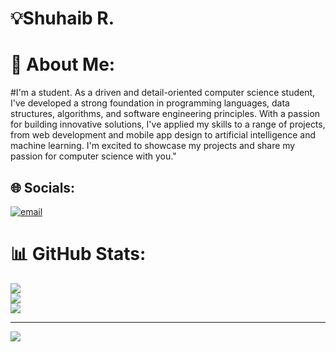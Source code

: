 # 💡Shuhaib R.

# 💫 About Me:
#I'm a student. As a driven and detail-oriented computer science student, I've developed a strong foundation in programming languages, data structures, algorithms, and software engineering principles. With a passion for building innovative solutions, I've applied my skills to a range of projects, from web development and mobile app design to artificial intelligence and machine learning. I'm excited to showcase my projects and share my passion for computer science with you."


## 🌐 Socials:
[![email](https://img.shields.io/badge/Email-D14836?logo=gmail&logoColor=white)](mailto:shuhaibofficial03@gmail.com) 
# 📊 GitHub Stats:
![](https://github-readme-stats.vercel.app/api?username=Shuhaib-R&theme=gruvbox_light&hide_border=false&include_all_commits=false&count_private=false)<br/>
![](https://nirzak-streak-stats.vercel.app/?user=Shuhaib-R&theme=gruvbox_light&hide_border=false)<br/>
![](https://github-readme-stats.vercel.app/api/top-langs/?username=Shuhaib-R&theme=gruvbox_light&hide_border=false&include_all_commits=false&count_private=false&layout=compact)

---
[![](https://visitcount.itsvg.in/api?id=Shuhaib-R&icon=0&color=0)](https://visitcount.itsvg.in)

<!-- Proudly created with GPRM ( https://gprm.itsvg.in ) -->
